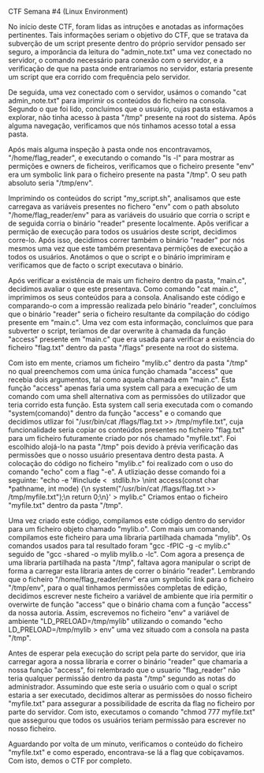 CTF Semana #4 (Linux Environment)

No início deste CTF, foram lidas as intruções e anotadas as informações pertinentes. Tais informações seriam o objetivo do CTF, que se tratava da subverção de um script presente dentro do próprio servidor pensado ser seguro, a imporância da leitura do "admin_note.txt" uma vez conectado no servidor, o comando necessário para conexão com o servidor, e a verificação de que na pasta onde entrariamos no servidor, estaria presente um script que era corrido com frequência pelo servidor.

De seguida, uma vez conectado com o servidor, usámos o comando "cat admin_note.txt" para imprimir os conteúdos do ficheiro na consola. Segundo o que foi lido, concluímos que o usuário, cujas pasta estávamos a explorar, não tinha acesso à pasta "/tmp" presente na root do sistema. Após alguma navegação, verificamos que nós tinhamos acesso total a essa pasta.

Após mais alguma inspeção à pasta onde nos encontravamos, "/home/flag_reader", e executando o comando "ls -l" para mostrar as permições e owners de ficheiros, verificamos que o ficheiro presente "env" era um symbolic link para o ficheiro presente na pasta "/tmp". O seu path absoluto seria "/tmp/env".

Imprimindo os conteúdos do script "my_script.sh", analisamos que este carregava as variáveis presentes no fichero "env" com o path absoluto "/home/flag_reader/env" para as variáveis do usuário que corria o script e de seguida corria o binário "reader" presente localmente. Apõs verificar a permição de execução para todos os usuários deste script, decidimos corre-lo. Após isso, decidimos correr também o binário "reader" por nós mesmos uma vez que este também presentava permições de execução a todos os usuários. Anotámos o que o script e o binário imprimiram e verificamos que de facto o script executava o binário.

Após verificar a existência de mais um ficheiro dentro da pasta, "main.c", decidimos avaliar o que este presentava. Como comando "cat main.c", imprimimos os seus conteúdos para a consola. Analisando este código e comparando-o com a impressão realizada pelo binário "reader", concluímos que o binário "reader" seria o ficheiro resultante da compilação do código presente em "main.c". Uma vez com esta informação, concluímos que para subverter o script, teríamos de dar overwrite à chamada da função "access" presente em "main.c" que era usada para verificar a existência do ficheiro "flag.txt" dentro da pasta "/flags" presente na root do sistema.

Com isto em mente, criamos um ficheiro "mylib.c" dentro da pasta "/tmp" no qual preenchemos com uma única função chamada "access" que recebia dois argumentos, tal como aquela chamada em "main.c". Esta função "access" apenas faria uma system call para a execução de um comando com uma shell alternativa com as permissões do utilizador que teria corrido esta função. Esta system call seria executada com o comando "system(comando)" dentro da função "access" e o comando que decidimos utlizar foi "/usr/bin/cat /flags/flag.txt >> /tmp/myfile.txt", cuja funcionalidade seria copiar os conteúdos presentes no ficheiro "flag.txt" para um ficheiro futuramente criado por nós chamado "myfile.txt". Foi escolhido alojá-lo na pasta "/tmp" pois devido à prévia verificação das permissões que o nosso usuário presentava dentro desta pasta. A colocação do código no ficheiro "mylib.c" foi realizado com o uso do comando "echo" com a flag "-e". A utliziação desse comando foi a seguinte: "echo -e '#include <⠀stdlib.h> \nint access(const char *pathname, int mode) \{\n system("/usr/bin/cat /flags/flag.txt >> /tmp/myfile.txt");\n return 0;\n}' > mylib.c"
Criamos entao o ficheiro "myfile.txt" dentro da pasta "/tmp".

Uma vez criado este código, compilamos este código dentro do servidor para um ficheiro objeto chamado "mylib.o". Com mais um comando, compilamos este ficheiro para uma libraria partilhada chamada "mylib". Os comandos usados para tal resultado foram "gcc -fPIC -g -c mylib.c" seguido de "gcc -shared -o mylib mylib.o -lc". Com agora a presença de uma libraria partilhada na pasta "/tmp", faltava agora manipular o script de forma a carregar esta libraria antes de correr o binário "reader". Lembrando que o ficheiro "/home/flag_reader/env" era um symbolic link para o ficheiro "/tmp/env", para o qual tinhamos permissões completas de edição, decidimos escrever neste ficheiro a variável de ambiente que iria permitir o overwirte de função "access" que o binário chama com a função "access" da nossa autoria. Assim, escrevemos no ficheiro "env" a variável de ambiente "LD_PRELOAD=/tmp/mylib" utilizando o comando "echo LD_PRELOAD=/tmp/mylib > env" uma vez situado com a consola na pasta "/tmp".

Antes de esperar pela execução do script pela parte do servidor, que iria carregar agora a nossa libraria e correr o binário "reader" que chamaria a nossa função "access", foi relembrado que o usuario "flag_reader" não teria qualquer permissão dentro da pasta "/tmp" segundo as notas do administrador. Assumindo que este seria o usuário com o qual o script estaria a ser executado, decidimos alterar as permissões do nosso ficheiro "myfile.txt" para assegurar a possibilidade de escrita da flag no ficheiro por parte do servidor. Com isto, executamos o comando "chmod 777 myfile.txt" que assegurou que todos os usuários teriam permissão para escrever no nosso ficheiro.

Aguardando por volta de um minuto, verificamos o conteúdo do ficheiro "myfile.txt" e como esperado, encontrava-se lá a flag que cobiçavamos. Com isto, demos o CTF por completo.
